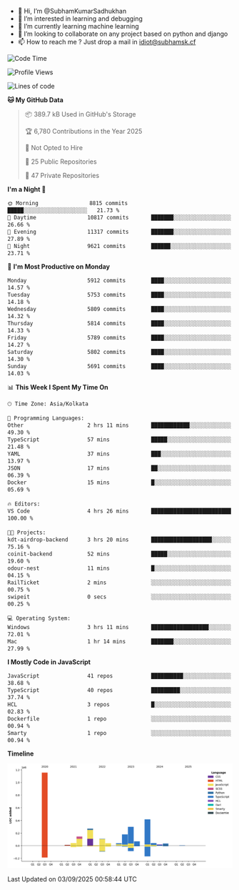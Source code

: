 - 👋 Hi, I’m @SubhamKumarSadhukhan
- 👀 I’m interested in learning and debugging
- 🌱 I’m currently learning machine learning
- 💞️ I’m looking to collaborate on any project based on python and django
- 📫 How to reach me ?
      Just drop a mail in idiot@subhamsk.cf

<!---
SubhamKumarSadhukhan/SubhamKumarSadhukhan is a ✨ special ✨ repository because its `README.md` (this file) appears on your GitHub profile.
You can click the Preview link to take a look at your changes.
--->


<!--START_SECTION:waka-->
![Code Time](http://img.shields.io/badge/Code%20Time-3%2C066%20hrs%2024%20mins-blue)

![Profile Views](http://img.shields.io/badge/Profile%20Views-0-blue)

![Lines of code](https://img.shields.io/badge/From%20Hello%20World%20I%27ve%20Written-2.9%20million%20lines%20of%20code-blue)

**🐱 My GitHub Data** 

> 📦 389.7 kB Used in GitHub's Storage 
 > 
> 🏆 6,780 Contributions in the Year 2025
 > 
> 🚫 Not Opted to Hire
 > 
> 📜 25 Public Repositories 
 > 
> 🔑 47 Private Repositories 
 > 
**I'm a Night 🦉** 

```text
🌞 Morning                8815 commits        █████░░░░░░░░░░░░░░░░░░░░   21.73 % 
🌆 Daytime                10817 commits       ███████░░░░░░░░░░░░░░░░░░   26.66 % 
🌃 Evening                11317 commits       ███████░░░░░░░░░░░░░░░░░░   27.89 % 
🌙 Night                  9621 commits        ██████░░░░░░░░░░░░░░░░░░░   23.71 % 
```
📅 **I'm Most Productive on Monday** 

```text
Monday                   5912 commits        ████░░░░░░░░░░░░░░░░░░░░░   14.57 % 
Tuesday                  5753 commits        ████░░░░░░░░░░░░░░░░░░░░░   14.18 % 
Wednesday                5809 commits        ████░░░░░░░░░░░░░░░░░░░░░   14.32 % 
Thursday                 5814 commits        ████░░░░░░░░░░░░░░░░░░░░░   14.33 % 
Friday                   5789 commits        ████░░░░░░░░░░░░░░░░░░░░░   14.27 % 
Saturday                 5802 commits        ████░░░░░░░░░░░░░░░░░░░░░   14.30 % 
Sunday                   5691 commits        ████░░░░░░░░░░░░░░░░░░░░░   14.03 % 
```


📊 **This Week I Spent My Time On** 

```text
🕑︎ Time Zone: Asia/Kolkata

💬 Programming Languages: 
Other                    2 hrs 11 mins       ████████████░░░░░░░░░░░░░   49.30 % 
TypeScript               57 mins             █████░░░░░░░░░░░░░░░░░░░░   21.48 % 
YAML                     37 mins             ███░░░░░░░░░░░░░░░░░░░░░░   13.97 % 
JSON                     17 mins             ██░░░░░░░░░░░░░░░░░░░░░░░   06.39 % 
Docker                   15 mins             █░░░░░░░░░░░░░░░░░░░░░░░░   05.69 % 

🔥 Editors: 
VS Code                  4 hrs 26 mins       █████████████████████████   100.00 % 

🐱‍💻 Projects: 
kdt-airdrop-backend      3 hrs 20 mins       ███████████████████░░░░░░   75.16 % 
coinit-backend           52 mins             █████░░░░░░░░░░░░░░░░░░░░   19.60 % 
odour-nest               11 mins             █░░░░░░░░░░░░░░░░░░░░░░░░   04.15 % 
RailTicket               2 mins              ░░░░░░░░░░░░░░░░░░░░░░░░░   00.75 % 
swipeit                  0 secs              ░░░░░░░░░░░░░░░░░░░░░░░░░   00.25 % 

💻 Operating System: 
Windows                  3 hrs 11 mins       ██████████████████░░░░░░░   72.01 % 
Mac                      1 hr 14 mins        ███████░░░░░░░░░░░░░░░░░░   27.99 % 
```

**I Mostly Code in JavaScript** 

```text
JavaScript               41 repos            ██████████░░░░░░░░░░░░░░░   38.68 % 
TypeScript               40 repos            █████████░░░░░░░░░░░░░░░░   37.74 % 
HCL                      3 repos             █░░░░░░░░░░░░░░░░░░░░░░░░   02.83 % 
Dockerfile               1 repo              ░░░░░░░░░░░░░░░░░░░░░░░░░   00.94 % 
Smarty                   1 repo              ░░░░░░░░░░░░░░░░░░░░░░░░░   00.94 % 
```



**Timeline**

![Lines of Code chart](https://raw.githubusercontent.com/SubhamKumarSadhukhan/SubhamKumarSadhukhan/main/assets/bar_graph.png)


 Last Updated on 03/09/2025 00:58:44 UTC
<!--END_SECTION:waka-->
